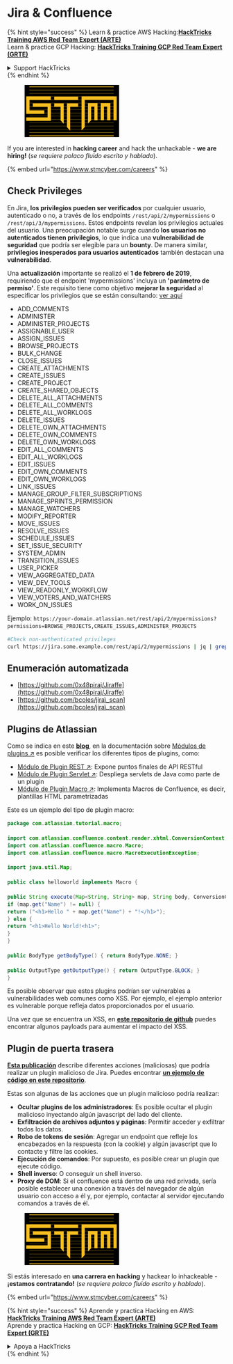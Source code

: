 # Jira & Confluence

{% hint style="success" %}
Learn & practice AWS Hacking:<img src="../../.gitbook/assets/arte.png" alt="" data-size="line">[**HackTricks Training AWS Red Team Expert (ARTE)**](https://training.hacktricks.xyz/courses/arte)<img src="../../.gitbook/assets/arte.png" alt="" data-size="line">\
Learn & practice GCP Hacking: <img src="../../.gitbook/assets/grte.png" alt="" data-size="line">[**HackTricks Training GCP Red Team Expert (GRTE)**<img src="../../.gitbook/assets/grte.png" alt="" data-size="line">](https://training.hacktricks.xyz/courses/grte)

<details>

<summary>Support HackTricks</summary>

* Check the [**subscription plans**](https://github.com/sponsors/carlospolop)!
* **Join the** 💬 [**Discord group**](https://discord.gg/hRep4RUj7f) or the [**telegram group**](https://t.me/peass) or **follow** us on **Twitter** 🐦 [**@hacktricks\_live**](https://twitter.com/hacktricks\_live)**.**
* **Share hacking tricks by submitting PRs to the** [**HackTricks**](https://github.com/carlospolop/hacktricks) and [**HackTricks Cloud**](https://github.com/carlospolop/hacktricks-cloud) github repos.

</details>
{% endhint %}

<figure><img src="../../.gitbook/assets/image (1) (1) (1) (1) (1) (1) (1) (1) (1) (1).png" alt=""><figcaption></figcaption></figure>

If you are interested in **hacking career** and hack the unhackable - **we are hiring!** (_se requiere polaco fluido escrito y hablado_).

{% embed url="https://www.stmcyber.com/careers" %}

## Check Privileges

En Jira, **los privilegios pueden ser verificados** por cualquier usuario, autenticado o no, a través de los endpoints `/rest/api/2/mypermissions` o `/rest/api/3/mypermissions`. Estos endpoints revelan los privilegios actuales del usuario. Una preocupación notable surge cuando **los usuarios no autenticados tienen privilegios**, lo que indica una **vulnerabilidad de seguridad** que podría ser elegible para un **bounty**. De manera similar, **privilegios inesperados para usuarios autenticados** también destacan una **vulnerabilidad**.

Una **actualización** importante se realizó el **1 de febrero de 2019**, requiriendo que el endpoint 'mypermissions' incluya un **'parámetro de permiso'**. Este requisito tiene como objetivo **mejorar la seguridad** al especificar los privilegios que se están consultando: [ver aquí](https://developer.atlassian.com/cloud/jira/platform/change-notice-get-my-permissions-requires-permissions-query-parameter/#change-notice---get-my-permissions-resource-will-require-a-permissions-query-parameter)

* ADD\_COMMENTS
* ADMINISTER
* ADMINISTER\_PROJECTS
* ASSIGNABLE\_USER
* ASSIGN\_ISSUES
* BROWSE\_PROJECTS
* BULK\_CHANGE
* CLOSE\_ISSUES
* CREATE\_ATTACHMENTS
* CREATE\_ISSUES
* CREATE\_PROJECT
* CREATE\_SHARED\_OBJECTS
* DELETE\_ALL\_ATTACHMENTS
* DELETE\_ALL\_COMMENTS
* DELETE\_ALL\_WORKLOGS
* DELETE\_ISSUES
* DELETE\_OWN\_ATTACHMENTS
* DELETE\_OWN\_COMMENTS
* DELETE\_OWN\_WORKLOGS
* EDIT\_ALL\_COMMENTS
* EDIT\_ALL\_WORKLOGS
* EDIT\_ISSUES
* EDIT\_OWN\_COMMENTS
* EDIT\_OWN\_WORKLOGS
* LINK\_ISSUES
* MANAGE\_GROUP\_FILTER\_SUBSCRIPTIONS
* MANAGE\_SPRINTS\_PERMISSION
* MANAGE\_WATCHERS
* MODIFY\_REPORTER
* MOVE\_ISSUES
* RESOLVE\_ISSUES
* SCHEDULE\_ISSUES
* SET\_ISSUE\_SECURITY
* SYSTEM\_ADMIN
* TRANSITION\_ISSUES
* USER\_PICKER
* VIEW\_AGGREGATED\_DATA
* VIEW\_DEV\_TOOLS
* VIEW\_READONLY\_WORKFLOW
* VIEW\_VOTERS\_AND\_WATCHERS
* WORK\_ON\_ISSUES

Ejemplo: `https://your-domain.atlassian.net/rest/api/2/mypermissions?permissions=BROWSE_PROJECTS,CREATE_ISSUES,ADMINISTER_PROJECTS`
```bash
#Check non-authenticated privileges
curl https://jira.some.example.com/rest/api/2/mypermissions | jq | grep -iB6 '"havePermission": true'
```
## Enumeración automatizada

* [https://github.com/0x48piraj/Jiraffe](https://github.com/0x48piraj/Jiraffe)
* [https://github.com/bcoles/jira\_scan](https://github.com/bcoles/jira\_scan)

## Plugins de Atlassian

Como se indica en este [**blog**](https://cyllective.com/blog/posts/atlassian-audit-plugins), en la documentación sobre [Módulos de plugins ↗](https://developer.atlassian.com/server/framework/atlassian-sdk/plugin-modules/) es posible verificar los diferentes tipos de plugins, como:

* [Módulo de Plugin REST ↗](https://developer.atlassian.com/server/framework/atlassian-sdk/rest-plugin-module): Expone puntos finales de API RESTful
* [Módulo de Plugin Servlet ↗](https://developer.atlassian.com/server/framework/atlassian-sdk/servlet-plugin-module/): Despliega servlets de Java como parte de un plugin
* [Módulo de Plugin Macro ↗](https://developer.atlassian.com/server/confluence/macro-module/): Implementa Macros de Confluence, es decir, plantillas HTML parametrizadas

Este es un ejemplo del tipo de plugin macro:
```java
package com.atlassian.tutorial.macro;

import com.atlassian.confluence.content.render.xhtml.ConversionContext;
import com.atlassian.confluence.macro.Macro;
import com.atlassian.confluence.macro.MacroExecutionException;

import java.util.Map;

public class helloworld implements Macro {

public String execute(Map<String, String> map, String body, ConversionContext conversionContext) throws MacroExecutionException {
if (map.get("Name") != null) {
return ("<h1>Hello " + map.get("Name") + "!</h1>");
} else {
return "<h1>Hello World!<h1>";
}
}

public BodyType getBodyType() { return BodyType.NONE; }

public OutputType getOutputType() { return OutputType.BLOCK; }
}
```
Es posible observar que estos plugins podrían ser vulnerables a vulnerabilidades web comunes como XSS. Por ejemplo, el ejemplo anterior es vulnerable porque refleja datos proporcionados por el usuario.&#x20;

Una vez que se encuentra un XSS, en [**este repositorio de github**](https://github.com/cyllective/XSS-Payloads/tree/main/Confluence) puedes encontrar algunos payloads para aumentar el impacto del XSS.

## Plugin de puerta trasera

[**Esta publicación**](https://cyllective.com/blog/posts/atlassian-malicious-plugin) describe diferentes acciones (maliciosas) que podría realizar un plugin malicioso de Jira. Puedes encontrar [**un ejemplo de código en este repositorio**](https://github.com/cyllective/malfluence).

Estas son algunas de las acciones que un plugin malicioso podría realizar:

* **Ocultar plugins de los administradores**: Es posible ocultar el plugin malicioso inyectando algún javascript del lado del cliente.
* **Exfiltración de archivos adjuntos y páginas**: Permitir acceder y exfiltrar todos los datos.
* **Robo de tokens de sesión**: Agregar un endpoint que refleje los encabezados en la respuesta (con la cookie) y algún javascript que lo contacte y filtre las cookies.
* **Ejecución de comandos**: Por supuesto, es posible crear un plugin que ejecute código.
* **Shell inverso**: O conseguir un shell inverso.
* **Proxy de DOM**: Si el confluence está dentro de una red privada, sería posible establecer una conexión a través del navegador de algún usuario con acceso a él y, por ejemplo, contactar al servidor ejecutando comandos a través de él.

<figure><img src="../../.gitbook/assets/image (1) (1) (1) (1) (1) (1) (1) (1) (1) (1).png" alt=""><figcaption></figcaption></figure>

Si estás interesado en **una carrera en hacking** y hackear lo inhackeable - **¡estamos contratando!** (_se requiere polaco fluido escrito y hablado_).

{% embed url="https://www.stmcyber.com/careers" %}

{% hint style="success" %}
Aprende y practica Hacking en AWS:<img src="../../.gitbook/assets/arte.png" alt="" data-size="line">[**HackTricks Training AWS Red Team Expert (ARTE)**](https://training.hacktricks.xyz/courses/arte)<img src="../../.gitbook/assets/arte.png" alt="" data-size="line">\
Aprende y practica Hacking en GCP: <img src="../../.gitbook/assets/grte.png" alt="" data-size="line">[**HackTricks Training GCP Red Team Expert (GRTE)**<img src="../../.gitbook/assets/grte.png" alt="" data-size="line">](https://training.hacktricks.xyz/courses/grte)

<details>

<summary>Apoya a HackTricks</summary>

* Revisa los [**planes de suscripción**](https://github.com/sponsors/carlospolop)!
* **Únete al** 💬 [**grupo de Discord**](https://discord.gg/hRep4RUj7f) o al [**grupo de telegram**](https://t.me/peass) o **síguenos** en **Twitter** 🐦 [**@hacktricks\_live**](https://twitter.com/hacktricks\_live)**.**
* **Comparte trucos de hacking enviando PRs a los** [**HackTricks**](https://github.com/carlospolop/hacktricks) y [**HackTricks Cloud**](https://github.com/carlospolop/hacktricks-cloud) repositorios de github.

</details>
{% endhint %}
